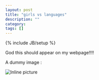 ```yaml
---
layout: post
title: "girls vs languages"
description: ""
category: 
tags: []
---
```

{% include JB/setup %}

God this should appear on my webpage!!!!

A dummy image :

![Inline picture][1]

[1]: http://i.imgur.com/DyNyB.jpg